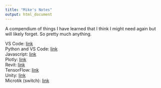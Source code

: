 ```yaml
---
title: "Mike's Notes"
output: html_document
---
```


A compendium of things I have learned that I think I might need again but will likely forget. So pretty much anything.

VS Code: [link](https://mikewise2718.github.io/markdowndocs/vscode/vscode)<br>
Python and VS Code: [link](https://mikewise2718.github.io/markdowndocs/python/pythonvscode)<br>
Javascript: [link](https://mikewise2718.github.io/markdowndocs/javascript/javascript)<br>
Plotly: [link](https://mikewise2718.github.io/markdowndocs/plotly/plotly)<br>
Revit: [link](https://mikewise2718.github.io/markdowndocs/revit/revit)<br>
TensorFlow: [link](https://mikewise2718.github.io/markdowndocs/tensorflow/tensorflow)<br>
Unity: [link](https://mikewise2718.github.io/markdowndocs/unity/unity)<br>
Microtik (switch): [link](https://mikewise2718.github.io/markdowndocs/microtik/microtik)<br>
